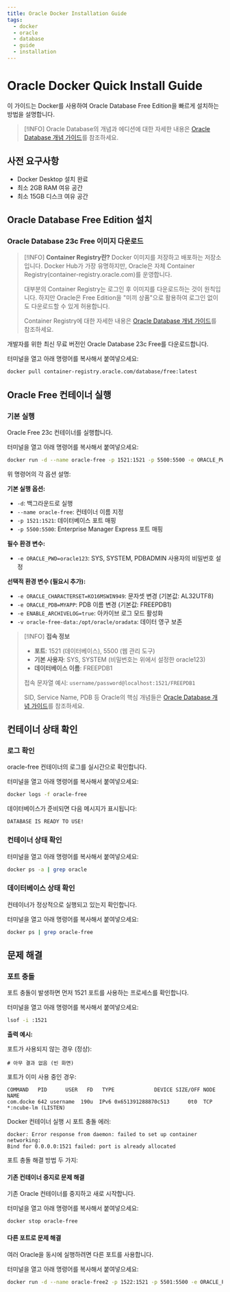```yaml
---
title: Oracle Docker Installation Guide
tags:
  - docker
  - oracle
  - database
  - guide
  - installation
---
```


# Oracle Docker Quick Install Guide

이 가이드는 Docker를 사용하여 Oracle Database Free Edition을 빠르게 설치하는 방법을 설명합니다.

> [!INFO]
> Oracle Database의 개념과 에디션에 대한 자세한 내용은 [Oracle Database 개념 가이드](oracle-database-concepts.md)를 참조하세요.

## 사전 요구사항

- Docker Desktop 설치 완료
- 최소 2GB RAM 여유 공간
- 최소 15GB 디스크 여유 공간

## Oracle Database Free Edition 설치

### Oracle Database 23c Free 이미지 다운로드

> [!INFO]
> **Container Registry란?**
> Docker 이미지를 저장하고 배포하는 저장소입니다. Docker Hub가 가장 유명하지만, 
> Oracle은 자체 Container Registry(container-registry.oracle.com)를 운영합니다.
> 
> 대부분의 Container Registry는 로그인 후 이미지를 다운로드하는 것이 원칙입니다.
> 하지만 Oracle은 Free Edition을 "미끼 상품"으로 활용하여 로그인 없이도 다운로드할 수 있게 허용합니다.
> 
> Container Registry에 대한 자세한 내용은 [Oracle Database 개념 가이드](/ko-kr/posts/infrastructure/docker/oracle-database-concepts)를 참조하세요.

개발자를 위한 최신 무료 버전인 Oracle Database 23c Free를 다운로드합니다.

터미널을 열고 아래 명령어를 복사해서 붙여넣으세요:
```bash
docker pull container-registry.oracle.com/database/free:latest
```
## Oracle Free 컨테이너 실행

### 기본 실행

Oracle Free 23c 컨테이너를 실행합니다.

터미널을 열고 아래 명령어를 복사해서 붙여넣으세요:
```bash
docker run -d --name oracle-free -p 1521:1521 -p 5500:5500 -e ORACLE_PWD=oracle123 container-registry.oracle.com/database/free:latest
```

위 명령어의 각 옵션 설명:

**기본 실행 옵션:**
- `-d`: 백그라운드로 실행
- `--name oracle-free`: 컨테이너 이름 지정
- `-p 1521:1521`: 데이터베이스 포트 매핑
- `-p 5500:5500`: Enterprise Manager Express 포트 매핑

**필수 환경 변수:**
- `-e ORACLE_PWD=oracle123`: SYS, SYSTEM, PDBADMIN 사용자의 비밀번호 설정

**선택적 환경 변수 (필요시 추가):**
- `-e ORACLE_CHARACTERSET=KO16MSWIN949`: 문자셋 변경 (기본값: AL32UTF8)
- `-e ORACLE_PDB=MYAPP`: PDB 이름 변경 (기본값: FREEPDB1)
- `-e ENABLE_ARCHIVELOG=true`: 아카이브 로그 모드 활성화
- `-v oracle-free-data:/opt/oracle/oradata`: 데이터 영구 보존

> [!INFO]
> **접속 정보**
> - **포트**: 1521 (데이터베이스), 5500 (웹 관리 도구)
> - **기본 사용자**: SYS, SYSTEM (비밀번호는 위에서 설정한 oracle123)
> - **데이터베이스 이름**: FREEPDB1
> 
> 접속 문자열 예시: `username/password@localhost:1521/FREEPDB1`
> 
> SID, Service Name, PDB 등 Oracle의 핵심 개념들은 [Oracle Database 개념 가이드](oracle-database-concepts.md#oracle의-핵심-개념)를 참조하세요.



## 컨테이너 상태 확인

### 로그 확인

oracle-free 컨테이너의 로그를 실시간으로 확인합니다.

터미널을 열고 아래 명령어를 복사해서 붙여넣으세요:
```bash
docker logs -f oracle-free
```

데이터베이스가 준비되면 다음 메시지가 표시됩니다:
```
DATABASE IS READY TO USE!
```

### 컨테이너 상태 확인

터미널을 열고 아래 명령어를 복사해서 붙여넣으세요:
```bash
docker ps -a | grep oracle
```

### 데이터베이스 상태 확인

컨테이너가 정상적으로 실행되고 있는지 확인합니다.

터미널을 열고 아래 명령어를 복사해서 붙여넣으세요:
```bash
docker ps | grep oracle-free
```


## 문제 해결

### 포트 충돌

포트 충돌이 발생하면 먼저 1521 포트를 사용하는 프로세스를 확인합니다.

터미널을 열고 아래 명령어를 복사해서 붙여넣으세요:
```bash
lsof -i :1521
```

**출력 예시:**

포트가 사용되지 않는 경우 (정상):
```
# 아무 결과 없음 (빈 화면)
```

포트가 이미 사용 중인 경우:
```
COMMAND   PID      USER   FD   TYPE             DEVICE SIZE/OFF NODE NAME
com.docke 642 username  190u  IPv6 0x651391288870c513      0t0  TCP *:ncube-lm (LISTEN)
```

Docker 컨테이너 실행 시 포트 충돌 에러:
```
docker: Error response from daemon: failed to set up container networking: 
Bind for 0.0.0.0:1521 failed: port is already allocated
```

포트 충돌 해결 방법 두 가지:

#### 기존 컨테이너 중지로 문제 해결

기존 Oracle 컨테이너를 중지하고 새로 시작합니다.

터미널을 열고 아래 명령어를 복사해서 붙여넣으세요:
```bash
docker stop oracle-free
```

#### 다른 포트로 문제 해결

여러 Oracle을 동시에 실행하려면 다른 포트를 사용합니다.

터미널을 열고 아래 명령어를 복사해서 붙여넣으세요:
```bash
docker run -d --name oracle-free2 -p 1522:1521 -p 5501:5500 -e ORACLE_PWD=YourPassword123 container-registry.oracle.com/database/free:latest
```
